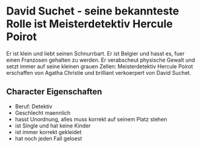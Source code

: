 # David Suchet - seine bekannteste Rolle ist Meisterdetektiv Hercule Poirot

 Er ist klein und liebt seinen Schnurrbart. Er ist Belgier und hasst es, fuer einen Franzosen gehalten zu werden. Er verabscheut physische Gewalt und setzt immer auf seine kleinen grauen Zellen: Meisterdetektiv Hercule Poirot erschaffen von Agatha Christie und brilliant verkoerpert von David Suchet.

## Character Eigenschaften

* Beruf: Detektiv
* Geschlecht maennlich
* hasst Unordnung, alles muss korrekt auf seinem Platz stehen
* ist Single und hat keine Kinder
* ist immer korrekt gekleidet
* hat noch jeden Fall geloest
 


